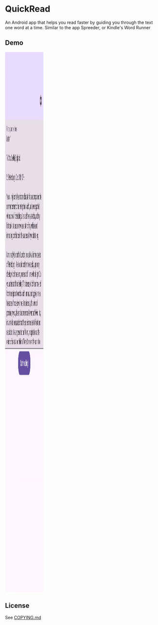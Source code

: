 # QuickRead

An Android app that helps you read faster by guiding you through the text one word at a time. Similar to the app Spreeder, or Kindle's Word Runner

## Demo

<img src="demo.gif" alt="An animated demo of this app" width="800" height="1778" style="width: 25%">

## License

See [COPYING.md](COPYING.md)
